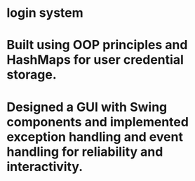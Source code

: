 # login system 
# Built using OOP principles and HashMaps for user credential storage. 
# Designed a GUI with Swing components and implemented exception handling and event handling for reliability and interactivity.

